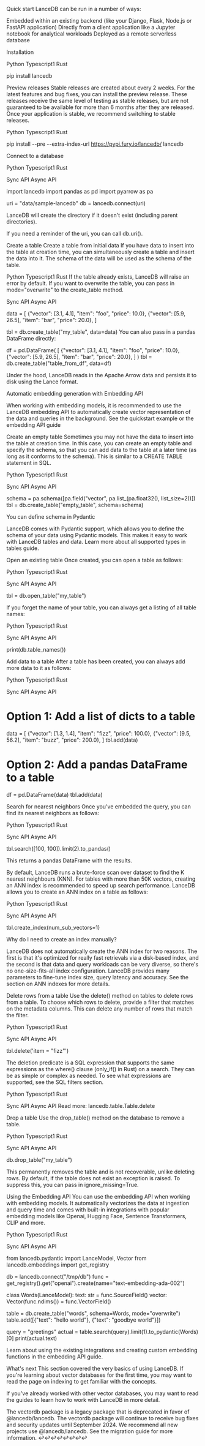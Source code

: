 Quick start
LanceDB can be run in a number of ways:

Embedded within an existing backend (like your Django, Flask, Node.js or FastAPI application)
Directly from a client application like a Jupyter notebook for analytical workloads
Deployed as a remote serverless database


Installation

Python
Typescript1
Rust

pip install lancedb

Preview releases
Stable releases are created about every 2 weeks. For the latest features and bug fixes, you can install the preview release. These releases receive the same level of testing as stable releases, but are not guaranteed to be available for more than 6 months after they are released. Once your application is stable, we recommend switching to stable releases.


Python
Typescript1
Rust

pip install --pre --extra-index-url https://pypi.fury.io/lancedb/ lancedb

Connect to a database

Python
Typescript1
Rust

Sync API
Async API

import lancedb
import pandas as pd
import pyarrow as pa

uri = "data/sample-lancedb"
db = lancedb.connect(uri)


LanceDB will create the directory if it doesn't exist (including parent directories).

If you need a reminder of the uri, you can call db.uri().

Create a table
Create a table from initial data
If you have data to insert into the table at creation time, you can simultaneously create a table and insert the data into it. The schema of the data will be used as the schema of the table.


Python
Typescript1
Rust
If the table already exists, LanceDB will raise an error by default. If you want to overwrite the table, you can pass in mode="overwrite" to the create_table method.


Sync API
Async API

data = [
    {"vector": [3.1, 4.1], "item": "foo", "price": 10.0},
    {"vector": [5.9, 26.5], "item": "bar", "price": 20.0},
]

tbl = db.create_table("my_table", data=data)
You can also pass in a pandas DataFrame directly:


df = pd.DataFrame(
    [
        {"vector": [3.1, 4.1], "item": "foo", "price": 10.0},
        {"vector": [5.9, 26.5], "item": "bar", "price": 20.0},
    ]
)
tbl = db.create_table("table_from_df", data=df)


Under the hood, LanceDB reads in the Apache Arrow data and persists it to disk using the Lance format.

Automatic embedding generation with Embedding API

When working with embedding models, it is recommended to use the LanceDB embedding API to automatically create vector representation of the data and queries in the background. See the quickstart example or the embedding API guide

Create an empty table
Sometimes you may not have the data to insert into the table at creation time. In this case, you can create an empty table and specify the schema, so that you can add data to the table at a later time (as long as it conforms to the schema). This is similar to a CREATE TABLE statement in SQL.


Python
Typescript1
Rust

Sync API
Async API

schema = pa.schema([pa.field("vector", pa.list_(pa.float32(), list_size=2))])
tbl = db.create_table("empty_table", schema=schema)

You can define schema in Pydantic

LanceDB comes with Pydantic support, which allows you to define the schema of your data using Pydantic models. This makes it easy to work with LanceDB tables and data. Learn more about all supported types in tables guide.


Open an existing table
Once created, you can open a table as follows:


Python
Typescript1
Rust

Sync API
Async API

tbl = db.open_table("my_table")


If you forget the name of your table, you can always get a listing of all table names:


Python
Typescript1
Rust

Sync API
Async API

print(db.table_names())


Add data to a table
After a table has been created, you can always add more data to it as follows:


Python
Typescript1
Rust

Sync API
Async API

# Option 1: Add a list of dicts to a table
data = [
    {"vector": [1.3, 1.4], "item": "fizz", "price": 100.0},
    {"vector": [9.5, 56.2], "item": "buzz", "price": 200.0},
]
tbl.add(data)

# Option 2: Add a pandas DataFrame to a table
df = pd.DataFrame(data)
tbl.add(data)


Search for nearest neighbors
Once you've embedded the query, you can find its nearest neighbors as follows:


Python
Typescript1
Rust

Sync API
Async API

tbl.search([100, 100]).limit(2).to_pandas()

This returns a pandas DataFrame with the results.


By default, LanceDB runs a brute-force scan over dataset to find the K nearest neighbours (KNN). For tables with more than 50K vectors, creating an ANN index is recommended to speed up search performance. LanceDB allows you to create an ANN index on a table as follows:


Python
Typescript1
Rust

Sync API
Async API

tbl.create_index(num_sub_vectors=1)


Why do I need to create an index manually?

LanceDB does not automatically create the ANN index for two reasons. The first is that it's optimized for really fast retrievals via a disk-based index, and the second is that data and query workloads can be very diverse, so there's no one-size-fits-all index configuration. LanceDB provides many parameters to fine-tune index size, query latency and accuracy. See the section on ANN indexes for more details.

Delete rows from a table
Use the delete() method on tables to delete rows from a table. To choose which rows to delete, provide a filter that matches on the metadata columns. This can delete any number of rows that match the filter.


Python
Typescript1
Rust

Sync API
Async API

tbl.delete('item = "fizz"')


The deletion predicate is a SQL expression that supports the same expressions as the where() clause (only_if() in Rust) on a search. They can be as simple or complex as needed. To see what expressions are supported, see the SQL filters section.


Python
Typescript1
Rust

Sync API
Async API
Read more: lancedb.table.Table.delete



Drop a table
Use the drop_table() method on the database to remove a table.


Python
Typescript1
Rust

Sync API
Async API

db.drop_table("my_table")

This permanently removes the table and is not recoverable, unlike deleting rows. By default, if the table does not exist an exception is raised. To suppress this, you can pass in ignore_missing=True.


Using the Embedding API
You can use the embedding API when working with embedding models. It automatically vectorizes the data at ingestion and query time and comes with built-in integrations with popular embedding models like Openai, Hugging Face, Sentence Transformers, CLIP and more.


Python
Typescript1
Rust

Sync API
Async API

from lancedb.pydantic import LanceModel, Vector
from lancedb.embeddings import get_registry


db = lancedb.connect("/tmp/db")
func = get_registry().get("openai").create(name="text-embedding-ada-002")

class Words(LanceModel):
    text: str = func.SourceField()
    vector: Vector(func.ndims()) = func.VectorField()

table = db.create_table("words", schema=Words, mode="overwrite")
table.add([{"text": "hello world"}, {"text": "goodbye world"}])

query = "greetings"
actual = table.search(query).limit(1).to_pydantic(Words)[0]
print(actual.text)


Learn about using the existing integrations and creating custom embedding functions in the embedding API guide.

What's next
This section covered the very basics of using LanceDB. If you're learning about vector databases for the first time, you may want to read the page on indexing to get familiar with the concepts.

If you've already worked with other vector databases, you may want to read the guides to learn how to work with LanceDB in more detail.

The vectordb package is a legacy package that is deprecated in favor of @lancedb/lancedb. The vectordb package will continue to receive bug fixes and security updates until September 2024. We recommend all new projects use @lancedb/lancedb. See the migration guide for more information. ↩↩↩↩↩↩↩↩